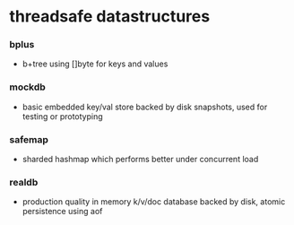 # threadsafe datastructures

### bplus
* b+tree using []byte for keys and values

### mockdb
* basic embedded key/val store backed by disk snapshots, used for testing or prototyping

### safemap
* sharded hashmap which performs better under concurrent load
 
### realdb
* production quality in memory k/v/doc database backed by disk, atomic persistence using aof
